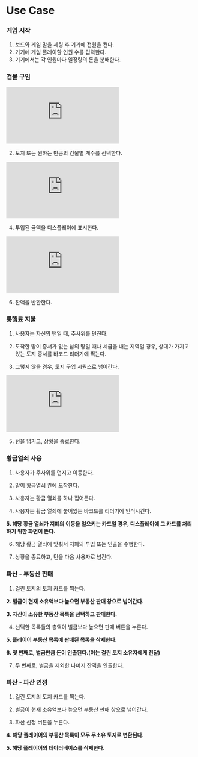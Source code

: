 ﻿# Use Case

### 게임 시작
1. 보드와 게임 말을 세팅 후 기기에 전원을 켠다.
2. 기기에 게임 플레이할 인원 수를 입력한다.
3. 기기에서는 각 인원마다 일정량의 돈을 분배한다.

### 건물 구입
![1. 건물을 구입하려는 토지 카드의 바코드를 인식시킨다.](https://github.com/MagmaTart/ModuBuru/blob/master/detailed/1.md)

2. 토지 또는 원하는 만큼의 건물별 개수를 선택한다.

![3. 디스플레이에 표시된 건물의 가격만큼 기기에 돈을 넣는다.](https://github.com/MagmaTart/ModuBuru/blob/master/detailed/2.md) 

4. 투입된 금액을 디스플레이에 표시한다.

![5. 투입된 금액이 건물 가격 이상이면 건물 서랍을 연다.](https://github.com/MagmaTart/ModuBuru/blob/master/detailed/3.md)

6. 잔액을 반환한다. 



### 통행료 지불

1. 사용자는 자신의 턴일 때, 주사위를 던진다.

2. 도착한 땅이 증서가 없는 남의 땅일 때나 세금을 내는 지역일 경우, 상대가 가지고 있는 토지 증서를 바코드 리더기에 찍는다.

3. 그렇지 않을 경우, 토지 구입 시퀀스로 넘어간다.

![4. 지불할 액수가 디스플레이에 나오고 그 액수 만큼 돈을 넣는다. (Connected with No. 2)](https://github.com/MagmaTart/ModuBuru/blob/master/detailed/4.md)

5. 턴을 넘기고, 상황을 종료한다.



### 황금열쇠 사용

1. 사용자가 주사위를 던지고 이동한다.


2. 말이 황금열쇠 칸에 도착한다.

3. 사용자는 황금 열쇠를 하나 집어든다.

4. 사용자는 황금 열쇠에 붙어있는 바코드를 리더기에 인식시킨다.

__5. 해당 황금 열쇠가 지폐의 이동을 일으키는 카드일 경우, 디스플레이에 그 카드를 처리하기 위한 화면이 뜬다.__

6. 해당 황금 열쇠에 맞춰서 지폐의 투입 또는 인출을 수행한다.

7. 상황을 종료하고, 턴을 다음 사용자로 넘긴다.



### 파산 - 부동산 판매

1. 걸린 토지의 토지 카드를 찍는다.

__2. 벌금이 현재 소유액보다 높으면 부동산 판매 창으로 넘어간다.__

__3. 자신이 소유한 부동산 목록을 선택하고 판매한다.__

4. 선택한 목록들의 총액이 벌금보다 높으면 판매 버튼을 누른다.

__5. 플레이어 부동산 목록에 판매된 목록을 삭제한다.__

__6. 첫 번째로, 벌금만큼 돈이 인출된다.(이는 걸린 토지 소유자에게 전달)__

7. 두 번째로, 벌금을 제외한 나머지 잔액을 인출한다. 



### 파산 - 파산 인정

1. 걸린 토지의 토지 카드를 찍는다.

2. 벌금이 현재 소유액보다 높으면 부동산 판매 창으로 넘어간다.

3. 파산 신청 버튼을 누른다.

__4. 해당 플레이어의 부동산 목록이 모두 무소유 토지로 변환된다.__

__5. 해당 플레이어의 데이터베이스를 삭제한다.__
